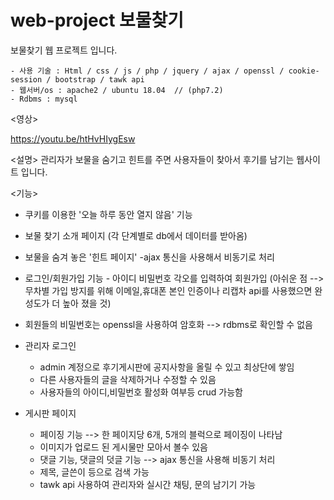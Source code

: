 # web-project 보물찾기
 
 보물찾기 웹 프로젝트 입니다.
    
    - 사용 기술 : Html / css / js / php / jquery / ajax / openssl / cookie-session / bootstrap / tawk api
    - 웹서버/os : apache2 / ubuntu 18.04  // (php7.2)
    - Rdbms : mysql
  
  <영상>
  
  https://youtu.be/htHvHIygEsw
  
  <설명>
  관리자가 보물을 숨기고 힌트를 주면 사용자들이 찾아서 후기를 남기는 웹사이트 입니다.
  
  <기능>
  
  - 쿠키를 이용한 '오늘 하루 동안 열지 않음' 기능
  
  - 보물 찾기 소개 페이지 (각 단계별로 db에서 데이터를 받아옴) 
  
  - 보물을 숨겨 놓은 '힌트 페이지' -ajax 통신을 사용해서 비동기로 처리
  
  - 로그인/회원가입 기능 - 아이디 비밀번호 각오를 입력하여 회원가입 
  (아쉬운 점 --> 무차별 가입 방지를 위해 이메일,휴대폰 본인 인증이나 리캡차 api를 사용했으면 완성도가 더 높아 졌을 것)
  
  - 회원들의 비밀번호는 openssl을 사용하여 암호화 --> rdbms로 확인할 수 없음
  
  - 관리자 로그인 
      - admin 계정으로 후기게시판에 공지사항을 올릴 수 있고 최상단에 쌓임 
      - 다른 사용자들의 글을 삭제하거나 수정할 수 있음
      - 사용자들의 아이디,비밀번호 활성화 여부등 crud 가능함
  
  - 게시판 페이지
      - 페이징 기능 --> 한 페이지당 6개, 5개의 블럭으로 페이징이 나타남
      - 이미지가 업로드 된 게시물만 모아서 볼수 있음
      - 댓글 기능, 댓글의 덧글 기능 --> ajax 통신을 사용해 비동기 처리
      - 제목, 글쓴이 등으로 검색 가능
      - tawk api 사용하여 관리자와 실시간 채팅, 문의 남기기 가능
